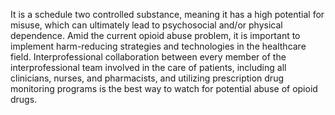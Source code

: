 It is a schedule two controlled substance, meaning it has a high potential for misuse, which can ultimately lead to psychosocial and/or physical dependence. Amid the current opioid abuse problem, it is important to implement harm-reducing strategies and technologies in the healthcare field. Interprofessional collaboration between every member of the interprofessional team involved in the care of patients, including all clinicians, nurses, and pharmacists, and utilizing prescription drug monitoring programs is the best way to watch for potential abuse of opioid drugs.